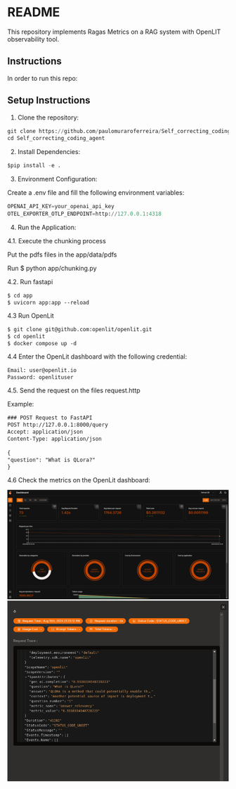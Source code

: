 # README

This repository implements Ragas Metrics on a RAG system with OpenLIT observability tool.

## Instructions

In order to run this repo:


## Setup Instructions

1. Clone the repository:


```python
git clone https://github.com/paulomuraroferreira/Self_correcting_coding_agent.git
cd Self_correcting_coding_agent
```

2. Install Dependencies:

```python
$pip install -e .
```

3. Environment Configuration:

Create a .env file and fill the following environment variables:

```python
OPENAI_API_KEY=your_openai_api_key
OTEL_EXPORTER_OTLP_ENDPOINT=http://127.0.0.1:4318
```

4. Run the Application:

4.1. Execute the chunking process

Put the pdfs files in the app/data/pdfs

Run 
    $ python app/chunking.py

4.2. Run fastapi

    $ cd app
    $ uvicorn app:app --reload

4.3 Run OpenLit

    $ git clone git@github.com:openlit/openlit.git
    $ cd openlit
    $ docker compose up -d

4.4 Enter the OpenLit dashboard with the following credential:

    Email: user@openlit.io
    Password: openlituser


4.5. Send the request on the files request.http

Example: 

    ### POST Request to FastAPI
    POST http://127.0.0.1:8000/query
    Accept: application/json
    Content-Type: application/json

    {
    "question": "What is QLora?"
    }

4.6 Check the metrics on the OpenLit dashboard:

![Alt text](README_files/openlit1.png)
![Alt text](README_files/openlit2.png)



